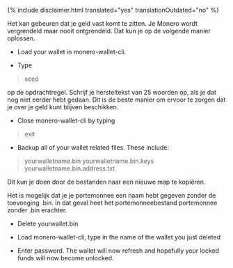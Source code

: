 {% include disclaimer.html translated="yes" translationOutdated="no" %}

Het kan gebeuren dat je geld vast komt te zitten. Je Monero wordt
vergrendeld maar nooit ontgrendeld. Dat kun je op de volgende manier
oplossen.

- Load your wallet in monero-wallet-cli.

- Type

> seed

op de opdrachtregel. Schrijf je hersteltekst van 25 woorden op, als je dat
nog niet eerder hebt gedaan. Dit is de beste manier om ervoor te zorgen dat
je over je geld kunt blijven beschikken.

- Close monero-wallet-cli by typing

> exit

- Backup all of your wallet related files. These include:

> yourwalletname.bin
> yourwalletname.bin.keys
> yourwalletname.bin.address.txt

Dit kun je doen door de bestanden naar een nieuwe map te kopiëren.

Het is mogelijk dat je je portemonnee een naam hebt gegeven zonder de
toevoeging .bin. In dat geval heet het portemonneebestand portemonnee zonder
.bin erachter.

- Delete yourwallet.bin

- Load monero-wallet-cli, type in the name of the wallet you just deleted

- Enter password. The wallet will now refresh and hopefully your locked
  funds will now become unlocked.

